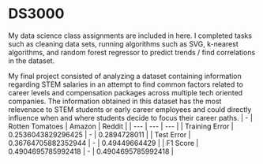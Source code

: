 # DS3000

My data science class assignments are included in here. I completed tasks such as cleaning data sets, running algorithms such as SVG, k-nearest algorithms, and random forest regressor to predict trends / find correlations in the dataset. 

My final project consisted of analyzing a dataset containing information regarding STEM salaries in an attempt to find common factors related to career levels and compensation packages across multiple tech oriented companies. The information obtained in this dataset has the most relevenace to STEM students
or early career employees and could directly influence when and where students decide to focus their career paths. 
| - | Rotten Tomatoes | Amazon | Reddit | 
| --- | --- | --- | 
| Training Error | 0.2536043829296425 | - | 0.2894728011 |
| Test Error | 0.36764705882352944 | - | 0.49449664429 | 
| F1 Score | 0.4904695785992418 | - | 0.4904695785992418 |

